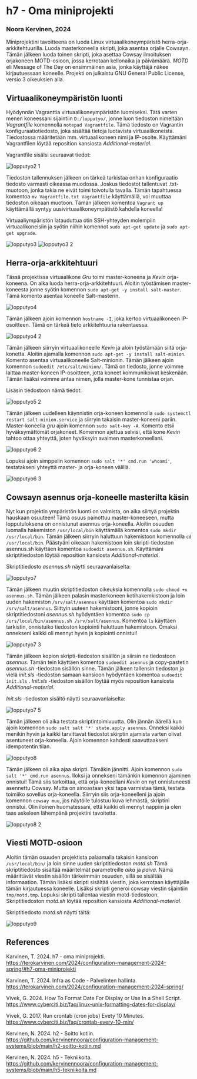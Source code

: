 # h7 - Oma miniprojekti
### Noora Kervinen, 2024

Miniprojektini tavoitteena on luoda Linux virtuaalikoneympäristö herra-orja-arkkitehtuurilla. Luoda masterkoneella skripti, joka asentaa orjalle Cowsayn. Tämän jälkeen luoda toinen skripti, joka asettaa Cowsay ilmoituksen orjakoneen MOTD-osioon, jossa kerrotaan kellonaika ja päivämäärä. *MOTD* eli Message of The Day on ensimmäinen asia, jonka käyttäjä näkee kirjautuessaan koneelle. Projekti on julkaistu GNU General Public License, versio 3 oikeuksien alla.

## Virtuaalikoneympäristön luonti

Hyödynnän Vagranttia virtuaalikoneympäristön luomiseksi. Tätä varten menen koneessani sijaintiin ```D:/lopputyo/```, jonne luon tiedoston nimeltään *Vagrantfile* komennolla ```notepad Vagrantfile```. Tämä tiedosto on Vagrantin konfiguraatiotiedosto, joka sisältää tietoja luotavista virtuaalikoneista. Tiedostossa määritetään mm. virtuaalikoneen nimi ja IP-osoite. Käyttämäni Vagrantfilen löytää reposition kansiosta *Additional-material*. 

Vagrantfile sisälsi seuraavat tiedot:

![lopputyo2 1](https://github.com/kervinennoora/configuration-management-systems-final-project/assets/165003747/b0817f4e-9855-4c92-b538-821b3bf46407)

Tiedoston tallennuksen jälkeen on tärkeä tarkistaa onhan konfiguraatio tiedosto varmasti oikeassa muodossa. Joskus tiedostot tallentuvat .txt-muotoon, jonka takia ne eivät toimi toivotulla tavalla. Tämän tapahtuessa komentoa ```mv Vagrantfile.txt Vagrantfile``` käyttämällä, voi muuttaa tiedoston oikeaan muotoon. Tämän jälkeen komentoa ```Vagrant up``` käyttämällä syntyy uusivirtuaalikoneympätistö kahdella koneella!

Virtuaaliympäristön latauduttua otin SSH-yhteyden molempiin virtuaalikoneisiin ja syötin niihin komennot ```sudo apt-get update``` ja ```sudo apt-get upgrade```.

![lopputyo3](https://github.com/kervinennoora/configuration-management-systems-final-project/assets/165003747/0ec44ef6-b7ac-4df2-8ce3-3119d7c2d296)
![lopputyo3 2](https://github.com/kervinennoora/configuration-management-systems-final-project/assets/165003747/14f6d576-85d4-4d12-b826-734d56025bdc)

## Herra-orja-arkkitehtuuri

Tässä projektissa virtuaalikone *Gru* toimi master-koneena ja *Kevin* orja-koneena. On aika luoda herra-orja-arkkitehtuuri. Aloitin työstämisen master-koneesta jonne syötin komennon ```sudo apt-get -y install salt-master```. Tämä komento asentaa koneelle Salt-masterin.

![lopputyo4](https://github.com/kervinennoora/configuration-management-systems-final-project/assets/165003747/334b9e85-4794-4f70-8135-1d0ea7292a77)

Tämän jälkeen ajoin komennon ```hostname -I```, joka kertoo virtuaalikoneen IP-osoitteen. Tämä on tärkeä tieto arkkitehtuuria rakentaessa.

![lopputyo4 2](https://github.com/kervinennoora/configuration-management-systems-final-project/assets/165003747/9f2add62-9643-4075-be4d-87bfd78776aa)

Tämän jälkeen siirryin virtuaalikoneelle *Kevin* ja aloin työstämään siitä orja-konetta. Aloitin ajamalla komennon ```sudo apt-get -y install salt-minion```. Komento asentaa virtuaalikoneelle Salt-minionin. Tämän jälkeen ajoin komennon ```sudoedit /etc/salt/minion/```. Tämä on tiedosto, jonne voimme laittaa master-koneen IP-osoitteen, jotta koneet kommunikoivat keskenään. Tämän lisäksi voimme antaa nimen, jolla master-kone tunnistaa orjan. 

Lisäsin tiedostoon nämä tiedot:

![lopputyo5 2](https://github.com/kervinennoora/configuration-management-systems-final-project/assets/165003747/bfd9418a-e52f-465f-9a9b-0881b1c3ccc7)

Tämän jälkeen uudelleen käynnistin orja-koneen komennolla ```sudo systemctl restart salt-minion.service``` ja siirryin takaisin master-koneeni pariin. Master-koneella *gru* ajoin komennon ```sudo salt-key -A```. Komento etsii hyväksymättömät orjakoneet. Komennon ajettua selvisi, että kone *Kevin* tahtoo ottaa yhteyttä, joten hyväksyin avaimen masterkoneellani. 

![lopputyo6 2](https://github.com/kervinennoora/configuration-management-systems-final-project/assets/165003747/c8fda7b6-5906-4399-a05c-646c16091636)

Lopuksi ajoin simppelin komennon ```sudo salt '*' cmd.run 'whoami'```, testatakseni yhteyttä master- ja orja-koneen välillä. 

![lopputyo6 3](https://github.com/kervinennoora/configuration-management-systems-final-project/assets/165003747/c1d4e34b-8cac-435e-88a9-c179a2d8a9e6)

## Cowsayn asennus orja-koneelle masterilta käsin

Nyt kun projektin ympäristön luonti on valmista, on aika siirtyä projektin hauskaan osuuteen! Tämä osuus painottuu master-koneeseen, mutta lopputuloksena on onnistunut asennus orja-koneella. Aloitin osuuden luomalla hakemiston ```/usr/local/bin``` käyttämällä komentoa ```sudo mkdir /usr/local/bin```. Tämän jälkeen siirryin haluttuun hakemistoon komennolla ```cd /usr/local/bin```. Päästyäni oikeaan hakemistoon loin skripti-tiedoston asennus.sh käyttäen komentoa ```sudoedit asennus.sh```. Käyttämäni skriptitiedoston löytää reposition kansiosta *Additional-material*. 

Skriptitiedosto *asennus.sh* näytti seuraavanlaiselta:

![lopputyo7](https://github.com/kervinennoora/configuration-management-systems-final-project/assets/165003747/ff164bf4-09f2-444b-8673-67548fcd6bcf)

Tämän jälkeen muutin skriptitiedoston oikeuksia komennolla ```sudo chmod +x asennus.sh```. Tämän jälkeen palasin masterkoneen kotihakemkistoon ja loin uuden hakemiston ```/srv/salt/asennus``` käyttäen komentoa ```sudo mkdir /srv/salt/asennus```. Siittyin uuteen hakemistooni, jonne kopioin skriptitiedostoni *asennus.sh* hyödyntäen komentoa ```sudo cp /urs/local/bin/asennus.sh /srv/salt/asennus```. Komentoa ```ls``` käyttäen tarkistin, onnistuiko tiedoston kopiointi haluttuun hakemistoon. Omaksi onnekseni kaikki oli mennyt hyvin ja kopiointi onnistui!

![lopputyo7 3](https://github.com/kervinennoora/configuration-management-systems-final-project/assets/165003747/caa63cac-a750-4b63-9fc9-e54ae858e3e7)

Tämän jälkeen kopion skripti-tiedoston sisällön ja siirsin ne tiedostoon *asennus*. Tämän tein käyttäen komentoa ```sudoedit asennus``` ja copy-pastetin *asennus.sh* -tiedoston sisällön sinne. Tämän jälkeen tallensin tiedoston ja vielä *init.sls* -tiedoston samaan kansioon hyödyntäen komentoa ```sudoedit init.sls``` . *Init.sls* -tiedoston sisällön löytää myös reposition kansiosta *Additional-material*. 

*Init.sls* -tiedoston sisältö näytti seuraavanlaiselta:

![lopputyo7 5](https://github.com/kervinennoora/configuration-management-systems-final-project/assets/165003747/87a6038b-6c05-42d0-be4c-8dab47d0ce66)

Tämän jälkeen oli aika testata skriptintoimivuutta. Olin jännän äärellä kun ajoin komennon ```sudo salt salt '*' state.apply asennus```. Onneksi kaikki menikin hyvin ja kaikki tarvittavat tiedostot skirptin ajamista varten olivat asentuneet orja-koneella. Ajoin komennon kahdesti saavuttaakseni idempotentin tilan. 

![lopputyo8](https://github.com/kervinennoora/configuration-management-systems-final-project/assets/165003747/cf245622-153c-42db-a9a8-b8a34374e74b)

Tämän jälkeen oli aika ajaa skripti. Tämäkin jännitti. Ajoin komennon ```sudo salt '*' cmd.run asennus```. Iloksi ja onnekseni tämänkin komennon ajaminen onnistui! Tämä siis tarkoittaa, että orja-koneellani *Kevin* on nyt onnistuneesti asennettu Cowsay. Mutta on ainoastaan yksi tapa varmistaa tämä, testata toimiiko sovellus orja-koneella. Siirryin siis orja-koneelleni ja ajoin komennon ```cowsay muu```, jos näytölle tulostuu kuva lehmästä, skriptini onnistui. Olin iloinen huomatessani, että kaikki oli mennyt nappiin ja olen taas askeleen lähempänä projektini tavoitetta.

![lopputyo8 2](https://github.com/kervinennoora/configuration-management-systems-final-project/assets/165003747/08235bf8-7ca0-44c9-a214-f01eec045c95)

## Viesti MOTD-osioon

Aloitin tämän osuuden projektista palaamalla takaisin kansioon ```/usr/local/bin/``` ja loin sinne uuden skriptitiedoston *motd.sh* Tämä skriptitiedosto sisältää määritelmät parametreille *aika* ja *paiva*. Nämä määrittävät viestin sisällön tärkeimmän osuuden, sillä se sisältää informaation. Tämän lisäksi skripti sisältää viestin, joka kerrotaan käyttäjälle tämän kirjautuessa koneelle. Lisäksi skripti generoi cowsay viestin sijaintiin ```tmp/motd.tmp```. Lopuksi skripti tallentaa viestin motd-tiedostoon. Skriptitiedoston *motd.sh* löytää reposition kansiosta *Additional-material*. 

Skriptitiedosto *motd.sh* näytti tältä:

![lopputyo9](https://github.com/kervinennoora/configuration-management-systems-final-project/assets/165003747/aee90a15-f9ea-4256-931b-1305980f621f)

## References

Karvinen, T. 2024. h7 - oma miniprojekti. https://terokarvinen.com/2024/configuration-management-2024-spring/#h7-oma-miniprojekti

Karvinen, T. 2024. Infra as Code - Palvelinten hallinta. https://terokarvinen.com/2024/configuration-management-2024-spring/

Vivek, G. 2024. How To Format Date For Display or Use In a Shell Script. https://www.cyberciti.biz/faq/linux-unix-formatting-dates-for-display/

Vivek, G. 2017. Run crontab (cron jobs) Evety 10 Minutes. https://www.cyberciti.biz/faq/crontab-every-10-min/

Kervinen, N. 2024. h2 - Soitto kotiin. https://github.com/kervinennoora/configuration-management-systems/blob/main/h2-soitto-kotiin.md

Kervinen, N. 2024. h5 - Tekniikoita. https://github.com/kervinennoora/configuration-management-systems/blob/main/h5-tekniikoita.md
